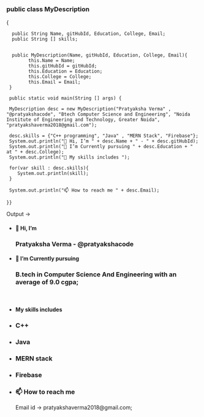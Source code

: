 <h3> public class MyDescription </h3> {

      public String Name, gitHubId, Education, College, Email;
      public String [] skills;
      
      
      public MyDescription(Name, gitHubId, Education, College, Email){
            this.Name = Name;
            this.gitHubId = gitHubId;
            this.Education = Education;
            this.College = College;
            this.Email = Email;
     }
     
     public static void main(String [] args) {
     
     MyDescription desc = new MyDescription("Pratyaksha Verma" , "@pratyakshacode", "Btech Computer Science and Engineering", "Noida Institute of Engineering and Technology, Greater Noida", "pratyakshaverma2018@gmail.com");
     
     desc.skills = {"C++ programming", "Java" , "MERN Stack", "Firebase"};
     System.out.println("👋 Hi, I’m " + desc.Name + " - " + desc.gitHubId);
     System.out.println("🌱 I’m Currently pursuing " + desc.Education + " at " + desc.College);
     System.out.println("👀 My skills includes ");
     
     for(var skill : desc.skills){
        System.out.println(skill);
     }
     
     System.out.println("📫 How to reach me " + desc.Email);
     
    }}
 
Output ->

- <h4>👋 Hi, I’m  </h4> <h3> Pratyaksha Verma - @pratyakshacode </h3>
- <h4> 🌱 I’m Currently pursuing </h4> <h3> B.tech in Computer Science And Engineering with an average of 9.0 cgpa; </h3> <br>
- <h4> My skills includes </h4>
- <h3> C++ </h3>
- <h3> Java </h3>
- <h3> MERN stack </h3>
- <h3> Firebase </h3>
- <h3>📫 How to reach me </h3> Email id -> pratyakshaverma2018@gmail.com;






